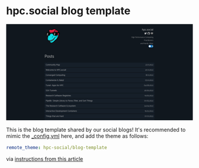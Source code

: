 # hpc.social blog template

![assets/images/blog.png](assets/images/blog.png)

This is the blog template shared by our social blogs! It's recommended to mimic the [_config.yml](_config.yml)
here, and add the theme as follows:


```yaml
remote_theme: hpc-social/blog-template
```

via [instructions from this article](https://github.blog/2017-11-29-use-any-theme-with-github-pages/)
